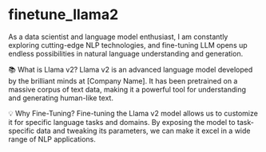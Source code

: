 # finetune_llama2

As a data scientist and language model enthusiast, I am constantly exploring cutting-edge NLP technologies, and fine-tuning LLM opens up endless possibilities in natural language understanding and generation.

📚 What is Llama v2?
Llama v2 is an advanced language model developed by the brilliant minds at [Company Name]. It has been pretrained on a massive corpus of text data, making it a powerful tool for understanding and generating human-like text.

💡 Why Fine-Tuning?
Fine-tuning the Llama v2 model allows us to customize it for specific language tasks and domains. By exposing the model to task-specific data and tweaking its parameters, we can make it excel in a wide range of NLP applications.
